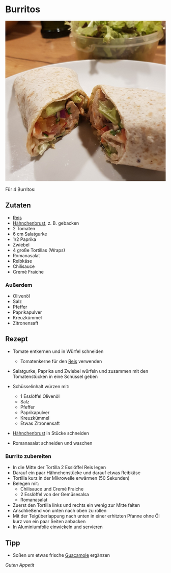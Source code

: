 # Burritos

![img](imgs/Burritos.jpg)

Für 4 Burritos:

## Zutaten
- [Reis](Reis.md)
- [Hähnchenbrust](Haehnchenbrust.md), z. B. gebacken
- 2 Tomaten
- 6 cm Salatgurke
- 1/2 Paprika
- Zwiebel
- 4 große Tortillas (Wraps)
- Romanasalat
- Reibkäse
- Chilisauce
- Cremé Fraiche

### Außerdem
- Olivenöl
- Salz
- Pfeffer
- Paprikapulver
- Kreuzkümmel
- Zitronensaft

## Rezept
- Tomate entkernen und in Würfel schneiden
  - Tomatenkerne für den [Reis](Reis.md) verwenden

- Salatgurke, Paprika und Zwiebel würfeln und zusammen mit den Tomatenstücken in eine Schüssel geben

- Schüsselinhalt würzen mit:
  - 1 Esslöffel Olivenöl
  - Salz
  - Pfeffer
  - Paprikapulver
  - Kreuzkümmel
  - Etwas Zitronensaft

- [Hähnchenbrust](Haehnchenbrust.md) in Stücke schneiden

- Romanasalat schneiden und waschen

### Burrito zubereiten
- In die Mitte der Tortilla 2 Esslöffel Reis legen
- Darauf ein paar Hähnchenstücke und darauf etwas Reibkäse
- Tortilla kurz in der Mikrowelle erwärmen (50 Sekunden)
- Belegen mit:
  - Chilisauce und Cremé Fraiche
  - 2 Esslöffel von der Gemüsesalsa
  - Romanasalat
- Zuerst den Tortilla links und rechts ein wenig zur Mitte falten
- Anschließend von unten nach oben zu rollen
- Mit der Teigüberlappung nach unten in einer erhitzten Pfanne ohne Öl kurz von ein paar Seiten anbacken
- In Aluminiumfolie einwickeln und servieren


## Tipp
- Soßen um etwas frische [Guacamole](Guacamole.md) ergänzen


*Guten Appetit*
